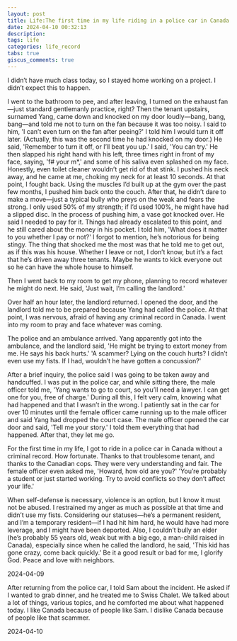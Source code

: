 ```yaml
---
layout: post
title: Life:The first time in my life riding in a police car in Canada
date: 2024-04-10 00:32:13
description: 
tags: life
categories: life_record
tabs: true
giscus_comments: true
---
```


I didn’t have much class today, so I stayed home working on a project. I didn’t expect this to happen.

I went to the bathroom to pee, and after leaving, I turned on the exhaust fan—just standard gentlemanly practice, right? Then the tenant upstairs, surnamed Yang, came down and knocked on my door loudly—bang, bang, bang—and told me not to turn on the fan because it was too noisy. I said to him, 'I can’t even turn on the fan after peeing?' I told him I would turn it off later. (Actually, this was the second time he had knocked on my door.) He said, 'Remember to turn it off, or I’ll beat you up.' I said, 'You can try.' He then slapped his right hand with his left, three times right in front of my face, saying, 'f# your m*,' and some of his saliva even splashed on my face. Honestly, even toilet cleaner wouldn’t get rid of that stink. I pushed his neck away, and he came at me, choking my neck for at least 10 seconds. At that point, I fought back. Using the muscles I’d built up at the gym over the past few months, I pushed him back onto the couch. After that, he didn’t dare to make a move—just a typical bully who preys on the weak and fears the strong. I only used 50% of my strength; if I’d used 100%, he might have had a slipped disc. In the process of pushing him, a vase got knocked over. He said I needed to pay for it. Things had already escalated to this point, and he still cared about the money in his pocket. I told him, 'What does it matter to you whether I pay or not?' I forgot to mention, he’s notorious for being stingy. The thing that shocked me the most was that he told me to get out, as if this was his house. Whether I leave or not, I don’t know, but it’s a fact that he’s driven away three tenants. Maybe he wants to kick everyone out so he can have the whole house to himself.

Then I went back to my room to get my phone, planning to record whatever he might do next. He said, 'Just wait, I’m calling the landlord.'

Over half an hour later, the landlord returned. I opened the door, and the landlord told me to be prepared because Yang had called the police. At that point, I was nervous, afraid of having any criminal record in Canada. I went into my room to pray and face whatever was coming.

The police and an ambulance arrived. Yang apparently got into the ambulance, and the landlord said, 'He might be trying to extort money from me. He says his back hurts.' 'A scammer? Lying on the couch hurts? I didn’t even use my fists. If I had, wouldn’t he have gotten a concussion?'

After a brief inquiry, the police said I was going to be taken away and handcuffed. I was put in the police car, and while sitting there, the male officer told me, 'Yang wants to go to court, so you’ll need a lawyer. I can get one for you, free of charge.' During all this, I felt very calm, knowing what had happened and that I wasn’t in the wrong. I patiently sat in the car for over 10 minutes until the female officer came running up to the male officer and said Yang had dropped the court case. The male officer opened the car door and said, 'Tell me your story.' I told them everything that had happened. After that, they let me go.

For the first time in my life, I got to ride in a police car in Canada without a criminal record. How fortunate. Thanks to that troublesome tenant, and thanks to the Canadian cops. They were very understanding and fair. The female officer even asked me, 'Howard, how old are you?' 'You’re probably a student or just started working. Try to avoid conflicts so they don’t affect your life.'

When self-defense is necessary, violence is an option, but I know it must not be abused. I restrained my anger as much as possible at that time and didn’t use my fists. Considering our statuses—he’s a permanent resident, and I’m a temporary resident—if I had hit him hard, he would have had more leverage, and I might have been deported. Also, I couldn’t bully an elder (he’s probably 55 years old, weak but with a big ego, a man-child raised in Canada), especially since when he called the landlord, he said, 'This kid has gone crazy, come back quickly.' Be it a good result or bad for me, I glorify God. Peace and love with neighbors.

2024-04-09

After returning from the police car, I told Sam about the incident. He asked if I wanted to grab dinner, and he treated me to Swiss Chalet. We talked about a lot of things, various topics, and he comforted me about what happened today. I like Canada because of people like Sam. I dislike Canada because of people like that scammer.

2024-04-10